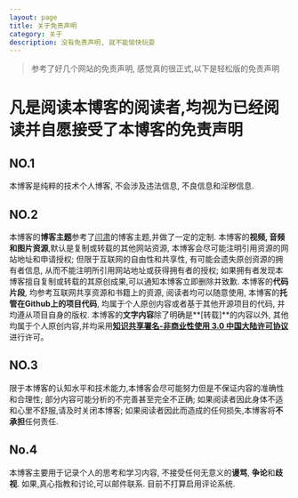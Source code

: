 ```yaml
---
layout: page
title: 关于免责声明
category: 关于
description: 没有免责声明, 就不能愉快玩耍
---
```


> 参考了好几个网站的免责声明, 感觉真的很正式,以下是轻松版的免责声明

# 凡是阅读本博客的阅读者,均视为已经阅读并自愿接受了本博客的免责声明

## NO.1 
本博客是纯粹的技术个人博客, 不会涉及违法信息, 不良信息和淫秽信息. 

## NO.2
本博客的**博客主题**参考了[闫肃](http://yansu.org/)的博客主题,并做了一定的定制. 
本博客的**视频, 音频和图片资源**,默认是复制或转载的其他网站资源, 本博客会尽可能注明引用资源的网站地址和申请授权; 
但限于互联网的自由性和共享性, 有可能会遗失原创资源的拥有者信息, 从而不能注明所引用网站地址或获得拥有者的授权; 
如果拥有者发现本博客擅自复制或转载的其原创成果,可以通知本博客立即删除并致歉. 
本博客的**代码片段**, 均参考互联网共享资源和书籍上的资源, 阅读者均可以随意使用, 
本博客的**托管在Github上的项目代码**, 均属于个人原创内容或者基于其他开源项目的代码, 并均遵从项目自身的版权. 
本博客的**文字内容**除了明确是**[转载]**的内容以外, 其他均属于个人原创内容,并均采用[**知识共享署名-非商业性使用 3.0 中国大陆许可协议**](http://creativecommons.org/licenses/by-nc/3.0/cn/)进行许可。

## NO.3
限于本博客的认知水平和技术能力,本博客会尽可能努力但是不保证内容的准确性和合理性; 
部分内容可能分析的不完善甚至完全不正确; 
如果阅读者因此身体不适和心里不舒服,请及时关闭本博客; 
如果阅读者因此而造成的任何损失,本博客将**不承担**任何责任. 

## No.4
本博客主要用于记录个人的思考和学习内容, 不接受任何无意义的**谩骂**, **争论**和**歧视**. 
如果,真心指教和讨论,可以邮件联系. 
目前不打算启用评论系统. 
